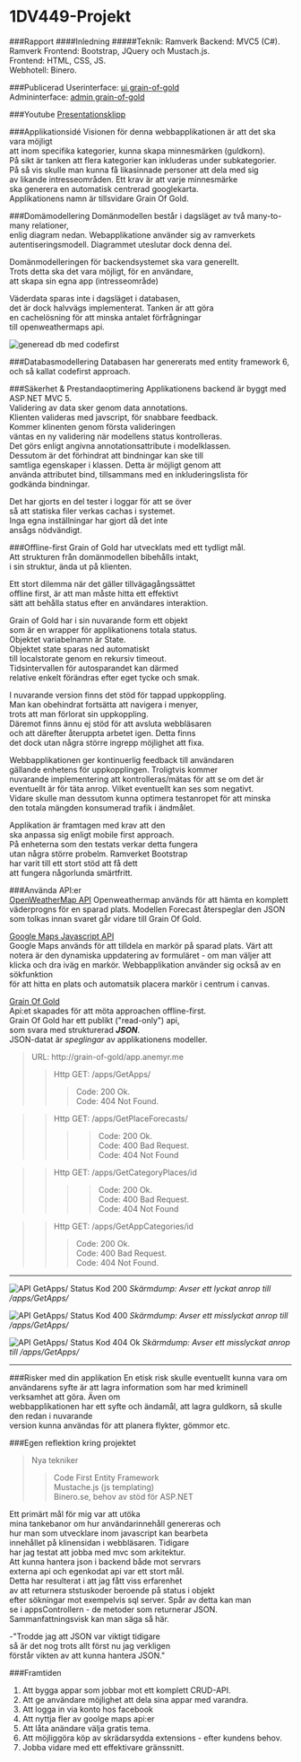 # 1DV449-Projekt

###Rapport
####Inledning 
#####Teknik:
Ramverk Backend: MVC5 (C#).
Ramverk Frontend: Bootstrap, JQuery och Mustach.js.      
Frontend: HTML, CSS, JS.       
Webhotell: Binero.      

###Publicerad
Userinterface:  [ui    grain-of-gold](http://grain-of-gold.anemyr.me/ui)        
Admininterface: [admin grain-of-gold](http://grain-of-gold.anemyr.me)

###Youtube
[Presentationsklipp](https://youtu.be/hY4zGGlQb1s)

###Applikationsidé
Visionen för denna webbapplikationen är att det ska vara möjligt        		
att inom specifika kategorier, kunna skapa minnesmärken (guldkorn).          
På sikt är tanken att flera kategorier kan inkluderas under subkategorier.        
På så vis skulle man kunna få likasinnade personer att dela med sig          
av likande intresseområden. Ett krav är att varje minnesmärke              
ska generera en automatisk centrerad googlekarta.       
Applikationens namn är tillsvidare Grain Of Gold.     
     
###Domämodellering
Domänmodellen består i dagsläget av två many-to-many relationer,        
enlig diagram nedan. Webapplikatione använder sig av ramverkets     
autentiseringsmodell. Diagrammet uteslutar dock denna del.      

Domänmodelleringen för backendsystemet ska vara generellt.            
Trots detta ska det vara möjligt, för en användare,          
att skapa sin egna app (intresseområde)     

Väderdata sparas inte i dagsläget i databasen,       
det är dock halvvägs implementerat. Tanken är att göra      
en cachelösning för att minska antalet förfrågningar                
till openweathermaps api.       

![generead db med codefirst](./database_diagram.png.png)

###Databasmodellering
Databasen har genererats med entity framework 6,		
och så kallat codefirst approach.

###Säkerhet & Prestandaoptimering
Applikationens backend är byggt med ASP.NET MVC 5.                   
Validering av data sker genom data annotations.          
Klienten valideras med javscript, för snabbare feedback.                
Kommer klinenten genom första valideringen      
väntas en ny validering när modellens status kontrolleras.      
Det görs enligt angivna annotationsattribute i modelklassen.       
Dessutom är det förhindrat att bindningar kan ske till          
samtliga egenskaper i klassen. Detta är möjligt genom att              
använda attributet bind, tillsammans med en inkluderingslista för                
godkända bindningar.        

Det har gjorts en del tester i loggar för att se över              
så att statiska filer verkas cachas i systemet.     
Inga egna inställningar har gjort då det inte       
ansågs nödvändigt.      

###Offline-first
Grain of Gold har utvecklats med ett tydligt mål.             
Att strukturen från domänmodellen bibehålls intakt,     
i sin struktur, ända ut på klienten. 

Ett stort dilemma när det gäller tillvägagångssättet         
offline first, är att man måste hitta ett effektivt     
sätt att behålla status efter en användares interaktion.        

Grain of Gold har i sin nuvarande form ett objekt       
som är en wrapper för applikationens totala status.     
Objektet variabelnamn är State.     
Objektet state sparas ned automatiskt     
till localstorate genom en rekursiv timeout.        
Tidsintervallen för autosparandet kan därmed        
relative enkelt förändras efter eget tycke och smak.

I nuvarande version finns det stöd för tappad uppkoppling.                            
Man kan obehindrat fortsätta att navigera i menyer,           
trots att man förlorat sin uppkoppling.      
Däremot finns ännu ej stöd för att avsluta webbläsaren              
och att därefter återuppta arbetet igen. Detta finns            
det dock utan några större ingrepp möjlighet att fixa.      

Webbapplikationen ger kontinuerlig feedback till användaren                   
gällande enhetens för uppkopplingen. Troligtvis kommer      
nuvarande implementering att kontrolleras/mätas för att se om det är                
eventuellt är för täta anrop. Vilket eventuellt kan ses som negativt.                     
Vidare skulle man dessutom kunna optimera testanropet för att minska       
den totala mängden konsumerad trafik i ändmålet.             

Applikation är framtagen med krav att den       
ska anpassa sig enligt mobile first approach.       
På enheterna som den testats verkar detta fungera              
utan några större probelm. Ramverket Bootstrap      
har varit till ett stort stöd att få dett       
att fungera någorlunda smärtfritt.      

###Använda API:er		
[OpenWeatherMap API](http://openweathermap.org/)
Openweathermap används för att hämta en komplett väderprogns för en sparad plats.
Modellen Forecast återspeglar den JSON som tolkas innan svaret går vidare till Grain Of Gold.

[Google Maps Javascript API](https://developers.google.com/maps/documentation/javascript/tutorial/)		
Google Maps används för att tilldela en markör på sparad plats.
Värt att notera är den dynamiska uppdatering av formuläret - om man väljer
att klicka och dra iväg en markör. Webbapplikation använder sig också av en sökfunktion     
för att hitta en plats och automatsik placera markör i centrum i canvas.

[Grain Of Gold](https://grain-of-gold.anemyr.me)        	
Api:et skapades för att möta approachen offline-first.           
Grain Of Gold har ett publikt ("read-only") api,       
som svara med strukturerad ***JSON***.		
JSON-datat är *speglingar* av applikationens modeller.		



>URL: http://grain-of-gold/app.anemyr.me		
>>Http GET: /apps/GetApps/
>>>Code: 200 Ok.        
>>>Code: 404 Not Found.     

>>Http GET: /apps/GetPlaceForecasts/                        
>>>>Code: 200 Ok.       
>>>>Code: 400 Bad Request.      
>>>>Code: 404 Not Found     
	
>>Http GET: /apps/GetCategoryPlaces/id      
>>>>Code: 200 Ok.       
>>>>Code: 400 Bad Request.      
>>>>Code: 404 Not Found     
		
>>Http GET: /apps/GetAppCategories/id       		
>>>Code: 200 Ok.        
>>>Code: 400 Bad Request.       
>>>Code: 404 Not Found.

---

![API GetApps/ Status Kod 200](./api_getapps_200_diagram.png)
*Skärmdump: Avser ett lyckat anrop till /apps/GetApps/*

![API GetApps/ Status Kod 400 ](./api_getapps_400_diagram.png)
*Skärmdump: Avser ett misslyckat anrop till /apps/GetApps/*

![API GetApps/ Status Kod 404 Ok](./api_getapps_404_diagram.png)
*Skärmdump: Avser ett misslyckat anrop till /apps/GetApps/*

---

###Risker med din applikation
En etisk risk skulle eventuellt kunna vara om       
användarens syfte är att lagra information som
har med kriminell verksamhet att göra. Även om      
webbapplikationen har ett syfte och ändamål,
att lagra guldkorn, så skulle den redan i nuvarande     
version kunna användas för att planera flykter, gömmor etc.

###Egen reflektion kring projektet

>Nya tekniker     
>>Code First Entity Framework       
>>Mustache.js (js templating)       
>>Binero.se, behov av stöd för ASP.NET      

Ett primärt mål för mig var att utöka      
mina tankebanor om hur användarinnehåll genereras och      
hur man som utvecklare inom javascript kan bearbeta       
innehållet på klinensidan i webbläsaren. Tidigare       
har jag testat att jobba med mvc som arkitektur.       
Att kunna hantera json i backend både mot servrars      
externa api och egenkodat api var ett stort mål.                
Detta har resulterat i att jag fått viss erfarenhet     
av att returnera ststuskoder beroende på status i objekt             
efter sökningar mot exempelvis sql server. Spår av detta kan man       
se i appsControllern - de metoder som returnerar JSON.      
Sammanfattningsvisk kan man säga så här.      

-"Trodde jag att JSON var viktigt tidigare      
så är det nog trots allt först nu jag verkligen      
förstår vikten av att kunna hantera JSON."       

###Framtiden
1. Att bygga appar som jobbar mot ett komplett CRUD-API.        
2. Att ge användare möjlighet att dela sina appar med varandra.     
3. Att logga in via konto hos facebook      
4. Att nyttja fler av goolge maps api:er        
5. Att låta anändare välja gratis tema.     
6. Att möjliggöra köp av skrädarsydda extensions - efter kundens behov.      
7. Jobba vidare med ett effektivare gränssnitt.     



